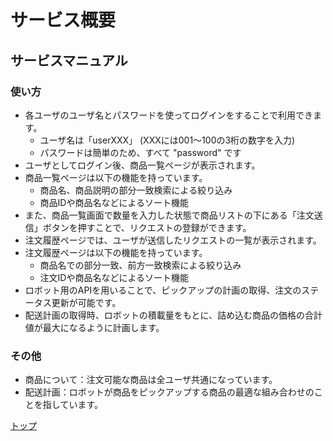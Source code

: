 # サービス概要

## サービスマニュアル

### 使い方
- 各ユーザのユーザ名とパスワードを使ってログインをすることで利用できます。
  - ユーザ名は「userXXX」
  (XXXには001〜100の3桁の数字を入力)
  - パスワードは簡単のため、すべて "password" です
- ユーザとしてログイン後、商品一覧ページが表示されます。
- 商品一覧ページは以下の機能を持っています。
  - 商品名、商品説明の部分一致検索による絞り込み
  - 商品IDや商品名などによるソート機能
- また、商品一覧画面で数量を入力した状態で商品リストの下にある「注文送信」ボタンを押すことで、リクエストの登録ができます。
- 注文履歴ページでは、ユーザが送信したリクエストの一覧が表示されます。
- 注文履歴ページは以下の機能を持っています。
  - 商品名での部分一致、前方一致検索による絞り込み
  - 注文IDや商品名などによるソート機能
- ロボット用のAPIを用いることで、ピックアップの計画の取得、注文のステータス更新が可能です。
- 配送計画の取得時、ロボットの積載量をもとに、詰め込む商品の価格の合計値が最大になるように計画します。

### その他
- 商品について：注文可能な商品は全ユーザ共通になっています。
- 配送計画：ロボットが商品をピックアップする商品の最適な組み合わせのことを指しています。

[トップ](../../README.md)
